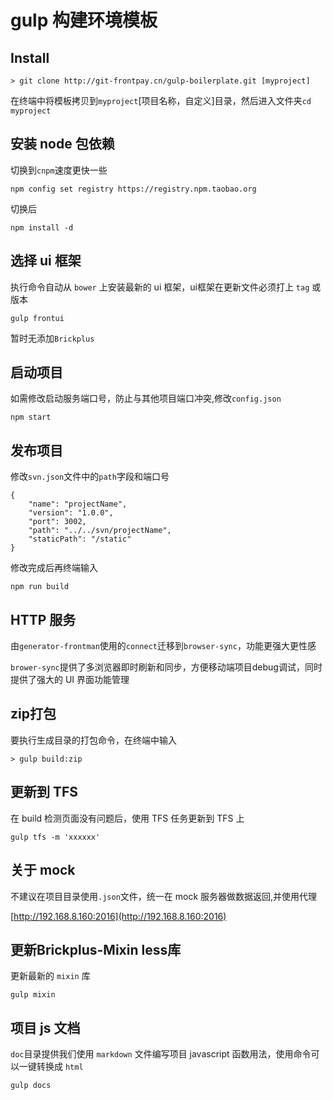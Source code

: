 # gulp 构建环境模板

## Install

```
> git clone http://git-frontpay.cn/gulp-boilerplate.git [myproject]
```

在终端中将模板拷贝到`myproject`[项目名称，自定义]目录，然后进入文件夹`cd myproject`

## 安装 node 包依赖

切换到`cnpm`速度更快一些

```
npm config set registry https://registry.npm.taobao.org
```

切换后

```
npm install -d

```

## 选择 ui 框架

执行命令自动从 `bower` 上安装最新的 ui 框架，ui框架在更新文件必须打上 `tag` 或版本

```
gulp frontui
```

暂时无添加`Brickplus`

## 启动项目

如需修改启动服务端口号，防止与其他项目端口冲突,修改`config.json`

```
npm start
```

## 发布项目

修改`svn.json`文件中的`path`字段和端口号

```
{
	"name": "projectName",
	"version": "1.0.0",
	"port": 3002,
	"path": "../../svn/projectName",
	"staticPath": "/static"
}
```


修改完成后再终端输入

```
npm run build
```

## HTTP 服务

由`generator-frontman`使用的`connect`迁移到`browser-sync`，功能更强大更性感

`brower-sync`提供了多浏览器即时刷新和同步，方便移动端项目debug调试，同时提供了强大的 UI 界面功能管理


## zip打包

要执行生成目录的打包命令，在终端中输入

```
> gulp build:zip
```

## 更新到 TFS

在 build 检测页面没有问题后，使用 TFS 任务更新到 TFS 上

```
gulp tfs -m 'xxxxxx'
```

## 关于 mock

不建议在项目目录使用`.json`文件，统一在 mock 服务器做数据返回,并使用代理

[http://192.168.8.160:2016](http://192.168.8.160:2016)

## 更新Brickplus-Mixin less库

更新最新的 `mixin` 库

```
gulp mixin
```

## 项目 js 文档

`doc`目录提供我们使用 `markdown` 文件编写项目 javascript 函数用法，使用命令可以一键转换成 `html`

```
gulp docs
```

